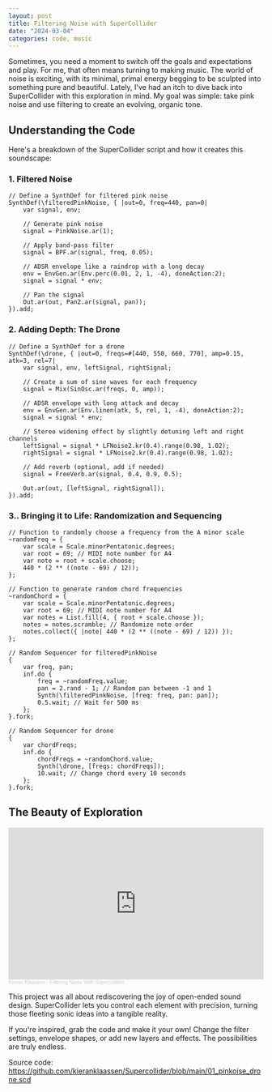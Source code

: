 ```yaml
---
layout: post
title: Filtering Noise with SuperCollider
date: "2024-03-04"
categories: code, music
---
```


Sometimes, you need a moment to switch off the goals and expectations and play. For me, that often means turning to making music. The world of noise is exciting, with its minimal, primal energy begging to be sculpted into something pure and beautiful. Lately, I've had an itch to dive back into SuperCollider with this exploration in mind. My goal was simple: take pink noise and use filtering to create an evolving, organic tone.

## **Understanding the Code**

Here's a breakdown of the SuperCollider script and how it creates this soundscape:

### 1. Filtered Noise

```supercollider
// Define a SynthDef for filtered pink noise
SynthDef(\filteredPinkNoise, { |out=0, freq=440, pan=0|
    var signal, env;

    // Generate pink noise
    signal = PinkNoise.ar(1);

    // Apply band-pass filter
    signal = BPF.ar(signal, freq, 0.05);

    // ADSR envelope like a raindrop with a long decay
    env = EnvGen.ar(Env.perc(0.01, 2, 1, -4), doneAction:2);
    signal = signal * env;

    // Pan the signal
    Out.ar(out, Pan2.ar(signal, pan));
}).add;
```

### **2. Adding Depth: The Drone**

```supercollider
// Define a SynthDef for a drone
SynthDef(\drone, { |out=0, freqs=#[440, 550, 660, 770], amp=0.15, atk=3, rel=7|
    var signal, env, leftSignal, rightSignal;

    // Create a sum of sine waves for each frequency
    signal = Mix(SinOsc.ar(freqs, 0, amp));

    // ADSR envelope with long attack and decay
    env = EnvGen.ar(Env.linen(atk, 5, rel, 1, -4), doneAction:2);
    signal = signal * env;

    // Stereo widening effect by slightly detuning left and right channels
    leftSignal = signal * LFNoise2.kr(0.4).range(0.98, 1.02);
    rightSignal = signal * LFNoise2.kr(0.4).range(0.98, 1.02);

    // Add reverb (optional, add if needed)
    signal = FreeVerb.ar(signal, 0.4, 0.9, 0.5);

    Out.ar(out, [leftSignal, rightSignal]);
}).add;
```

### **3.. Bringing it to Life: Randomization and Sequencing**

```supercollider
// Function to randomly choose a frequency from the A minor scale
~randomFreq = {
    var scale = Scale.minorPentatonic.degrees;
    var root = 69; // MIDI note number for A4
    var note = root + scale.choose;
    440 * (2 ** ((note - 69) / 12));
};

// Function to generate random chord frequencies
~randomChord = {
    var scale = Scale.minorPentatonic.degrees;
    var root = 69; // MIDI note number for A4
    var notes = List.fill(4, { root + scale.choose });
    notes = notes.scramble; // Randomize note order
    notes.collect({ |note| 440 * (2 ** ((note - 69) / 12)) });
};

// Random Sequencer for filteredPinkNoise
{
    var freq, pan;
    inf.do {
        freq = ~randomFreq.value;
        pan = 2.rand - 1; // Random pan between -1 and 1
        Synth(\filteredPinkNoise, [freq: freq, pan: pan]);
        0.5.wait; // Wait for 500 ms
    };
}.fork;

// Random Sequencer for drone
{
    var chordFreqs;
    inf.do {
        chordFreqs = ~randomChord.value;
        Synth(\drone, [freqs: chordFreqs]);
        10.wait; // Change chord every 10 seconds
    };
}.fork;
```

## **The Beauty of Exploration**

<iframe width="100%" height="300" scrolling="no" frameborder="no" allow="autoplay" src="https://w.soundcloud.com/player/?url=https%3A//api.soundcloud.com/tracks/1764855204&color=%2398709c&auto_play=false&hide_related=false&show_comments=true&show_user=true&show_reposts=false&show_teaser=true&visual=true"></iframe><div style="font-size: 10px; color: #cccccc;line-break: anywhere;word-break: normal;overflow: hidden;white-space: nowrap;text-overflow: ellipsis; font-family: Interstate,Lucida Grande,Lucida Sans Unicode,Lucida Sans,Garuda,Verdana,Tahoma,sans-serif;font-weight: 100;"><a href="https://soundcloud.com/kieran-klaassen" title="Kieran Klaassen" target="_blank" style="color: #cccccc; text-decoration: none;">Kieran Klaassen</a> · <a href="https://soundcloud.com/kieran-klaassen/filtering-noise-with-supercollider" title="Filtering Noise With Supercollider" target="_blank" style="color: #cccccc; text-decoration: none;">Filtering Noise With Supercollider</a></div>

This project was all about rediscovering the joy of open-ended sound design. SuperCollider lets you control each element with precision, turning those fleeting sonic ideas into a tangible reality.

If you're inspired, grab the code and make it your own! Change the filter settings, envelope shapes, or add new layers and effects. The possibilities are truly endless.

Source code: https://github.com/kieranklaassen/Supercollider/blob/main/01_pinkoise_drone.scd
